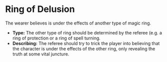 # Ring of Delusion

The wearer believes is under the effects of another type of magic ring.

- **Type:** The other type of ring should be determined by the referee (e.g. a ring of protection or a ring of spell turning.
- **Describing:** The referee should try to trick the player into believing that the character is under the effects of the other ring, only revealing the truth at some vital juncture.